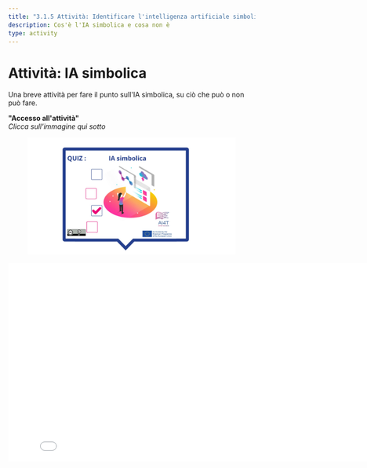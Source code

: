 ```yaml
---
title: "3.1.5 Attività: Identificare l'intelligenza artificiale simbolica"
description: Cos'è l'IA simbolica e cosa non è
type: activity
---
```


# Attività: IA simbolica

Una breve attività per fare il punto sull'IA simbolica, su ciò che può o non può fare.

**"Accesso all'attività"**  
_Clicca sull'immagine qui sotto_

<figure>
  <img src="Images/VisuelQUIZSymbolicAI-IT.jpg" alt="Symbolic AI"/>  
</figure>

<center><iframe width="818" height="404" src="3-1-5a-activity-what-type-of-ai/3-1-5a-Symbolic-AI.html" frameborder="0" allowfullscreen></iframe></center>
